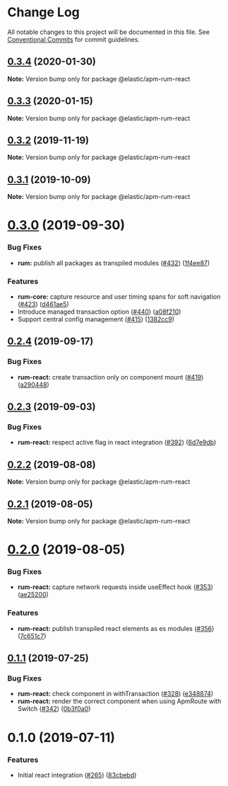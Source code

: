 # Change Log

All notable changes to this project will be documented in this file.
See [Conventional Commits](https://conventionalcommits.org) for commit guidelines.

## [0.3.4](https://github.com/elastic/apm-agent-rum-js/compare/@elastic/apm-rum-react@0.3.3...@elastic/apm-rum-react@0.3.4) (2020-01-30)

**Note:** Version bump only for package @elastic/apm-rum-react





## [0.3.3](https://github.com/elastic/apm-agent-rum-js/compare/@elastic/apm-rum-react@0.3.2...@elastic/apm-rum-react@0.3.3) (2020-01-15)

**Note:** Version bump only for package @elastic/apm-rum-react





## [0.3.2](https://github.com/elastic/apm-agent-rum-js/compare/@elastic/apm-rum-react@0.3.1...@elastic/apm-rum-react@0.3.2) (2019-11-19)

**Note:** Version bump only for package @elastic/apm-rum-react





## [0.3.1](https://github.com/elastic/apm-agent-rum-js/compare/@elastic/apm-rum-react@0.3.0...@elastic/apm-rum-react@0.3.1) (2019-10-09)

**Note:** Version bump only for package @elastic/apm-rum-react





# [0.3.0](https://github.com/elastic/apm-agent-rum-js/compare/@elastic/apm-rum-react@0.2.4...@elastic/apm-rum-react@0.3.0) (2019-09-30)


### Bug Fixes

* **rum:** publish all packages as transpiled modules ([#432](https://github.com/elastic/apm-agent-rum-js/issues/432)) ([1f4ee87](https://github.com/elastic/apm-agent-rum-js/commit/1f4ee87))


### Features

* **rum-core:** capture resource and user timing spans for soft navigation ([#423](https://github.com/elastic/apm-agent-rum-js/issues/423)) ([d461ae5](https://github.com/elastic/apm-agent-rum-js/commit/d461ae5))
* Introduce managed transaction option ([#440](https://github.com/elastic/apm-agent-rum-js/issues/440)) ([a08f210](https://github.com/elastic/apm-agent-rum-js/commit/a08f210))
* Support central config management ([#415](https://github.com/elastic/apm-agent-rum-js/issues/415)) ([1382cc9](https://github.com/elastic/apm-agent-rum-js/commit/1382cc9))





## [0.2.4](https://github.com/elastic/apm-agent-rum-js/compare/@elastic/apm-rum-react@0.2.3...@elastic/apm-rum-react@0.2.4) (2019-09-17)


### Bug Fixes

* **rum-react:** create transaction only on component mount ([#419](https://github.com/elastic/apm-agent-rum-js/issues/419)) ([a290448](https://github.com/elastic/apm-agent-rum-js/commit/a290448))





## [0.2.3](https://github.com/elastic/apm-agent-rum-js/compare/@elastic/apm-rum-react@0.2.2...@elastic/apm-rum-react@0.2.3) (2019-09-03)


### Bug Fixes

* **rum-react:** respect active flag in react integration ([#392](https://github.com/elastic/apm-agent-rum-js/issues/392)) ([6d7e9db](https://github.com/elastic/apm-agent-rum-js/commit/6d7e9db))





## [0.2.2](https://github.com/elastic/apm-agent-rum-js/compare/@elastic/apm-rum-react@0.2.1...@elastic/apm-rum-react@0.2.2) (2019-08-08)

**Note:** Version bump only for package @elastic/apm-rum-react





## [0.2.1](https://github.com/elastic/apm-agent-rum-js/compare/@elastic/apm-rum-react@0.2.0...@elastic/apm-rum-react@0.2.1) (2019-08-05)

**Note:** Version bump only for package @elastic/apm-rum-react





# [0.2.0](https://github.com/elastic/apm-agent-rum-js/compare/@elastic/apm-rum-react@0.1.1...@elastic/apm-rum-react@0.2.0) (2019-08-05)


### Bug Fixes

* **rum-react:** capture network requests inside useEffect hook ([#353](https://github.com/elastic/apm-agent-rum-js/issues/353)) ([ae25200](https://github.com/elastic/apm-agent-rum-js/commit/ae25200))


### Features

* **rum-react:** publish transpiled react elements as es modules ([#356](https://github.com/elastic/apm-agent-rum-js/issues/356)) ([7c651c7](https://github.com/elastic/apm-agent-rum-js/commit/7c651c7))





## [0.1.1](https://github.com/elastic/apm-agent-rum-js/compare/@elastic/apm-rum-react@0.1.0...@elastic/apm-rum-react@0.1.1) (2019-07-25)


### Bug Fixes

* **rum-react:** check component in withTransaction ([#328](https://github.com/elastic/apm-agent-rum-js/issues/328)) ([e348874](https://github.com/elastic/apm-agent-rum-js/commit/e348874))
* **rum-react:** render the correct component when using ApmRoute with Switch ([#342](https://github.com/elastic/apm-agent-rum-js/issues/342)) ([0b3f0a0](https://github.com/elastic/apm-agent-rum-js/commit/0b3f0a0))





# 0.1.0 (2019-07-11)


### Features

* Initial react integration ([#265](https://github.com/elastic/apm-agent-rum-js/issues/265)) ([83cbebd](https://github.com/elastic/apm-agent-rum-js/commit/83cbebd))
